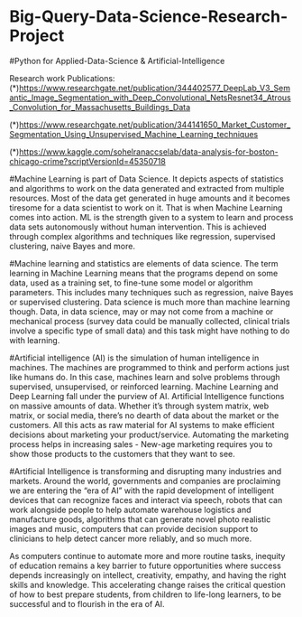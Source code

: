 # Big-Query-Data-Science-Research-Project
#Python for Applied-Data-Science & Artificial-Intelligence

Research work Publications:
(*)https://www.researchgate.net/publication/344402577_DeepLab_V3_Semantic_Image_Segmentation_with_Deep_Convolutional_NetsResnet34_Atrous_Convolution_for_Massachusetts_Buildings_Data


(*)https://www.researchgate.net/publication/344141650_Market_Customer_Segmentation_Using_Unsupervised_Machine_Learning_techniques

(*)https://www.kaggle.com/sohelranaccselab/data-analysis-for-boston-chicago-crime?scriptVersionId=45350718


#Machine Learning is part of Data Science. It depicts aspects of statistics and algorithms to work on the data generated and extracted from multiple resources. Most of the data get generated in huge amounts and it becomes tiresome for a data scientist to work on it. That is when Machine Learning comes into action. ML is the strength given to a system to learn and process data sets autonomously without human intervention. This is achieved through complex algorithms and techniques like regression, supervised clustering, naive Bayes and more.

#Machine learning and statistics are elements of data science. The term learning in Machine Learning means that the programs depend on some data, used as a training set, to fine-tune some model or algorithm parameters. This includes many techniques such as regression, naive Bayes or supervised clustering. Data science is much more than machine learning though. Data, in data science, may or may not come from a machine or mechanical process (survey data could be manually collected, clinical trials involve a specific type of small data) and this task might have nothing to do with learning.

#Artificial intelligence (AI) is the simulation of human intelligence in machines. The machines are programmed to think and perform actions just like humans do. In this case, machines learn and solve problems through supervised, unsupervised, or reinforced learning. Machine Learning and Deep Learning fall under the purview of AI. Artificial Intelligence functions on massive amounts of data. Whether it’s through system matrix, web matrix, or social media, there’s no dearth of data about the market or the customers. All this acts as raw material for AI systems to make efficient decisions about marketing your product/service. Automating the marketing process helps in increasing sales - New-age marketing requires you to show those products to the customers that they want to see.

#Artificial Intelligence is transforming and disrupting many industries and markets. Around the world, governments and companies are proclaiming we are entering the “era of AI” with the rapid development of intelligent devices that can recognize faces and interact via speech, robots that can work alongside people to help automate warehouse logistics and manufacture goods, algorithms that can generate novel photo realistic images and music, computers that can provide decision support to clinicians to help detect cancer more reliably, and so much more.

As computers continue to automate more and more routine tasks, inequity of education remains a key barrier to future opportunities where success depends increasingly on intellect, creativity, empathy, and having the right skills and knowledge. This accelerating change raises the critical question of how to best prepare students, from children to life-long learners, to be successful and to flourish in the era of AI.
